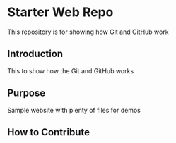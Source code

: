 # Starter Web Repo

This repository is for showing how Git and GitHub work

## Introduction
This to show how the Git and GitHub works

## Purpose

Sample website with plenty of files for demos

## How to Contribute
